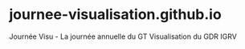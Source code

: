 # journee-visualisation.github.io
Journée Visu - La journée annuelle du GT Visualisation du GDR IGRV
